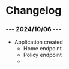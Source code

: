 # Changelog

### --- 2024/10/06 ---
* Application created
  * Home endpoint
  * Policy endpoint
  * 